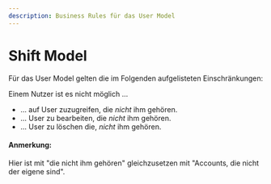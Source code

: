 ```yaml
---
description: Business Rules für das User Model
---
```


# Shift Model

Für das User Model gelten die im Folgenden aufgelisteten Einschränkungen:

Einem Nutzer ist es nicht möglich ...

* ... auf User zuzugreifen, die *nicht* ihm gehören.
* ... User zu bearbeiten, die *nicht* ihm gehören.
* ... User zu löschen die, *nicht* ihm gehören.

#### Anmerkung:

Hier ist mit "die nicht ihm gehören" gleichzusetzen mit "Accounts, die nicht der eigene sind".
